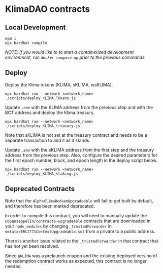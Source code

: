 # KlimaDAO contracts

## Local Development

```
npm i
npx hardhat compile
```

_NOTE: if you would like to to start a containerized development environment, run `docker-compose up` prior to the previous commands._

## Deploy

Deploy the Klima tokens (KLIMA, sKLIMA, wsKLIMA).
```
npx hardhat run --network <network_name> ./scripts/deploy_KLIMA_Tokens.js
```

Update `.env` with the KLIMA address from the previous step and with the BCT
address and deploy the Klima treasury.
```
npx hardhat run --network <network_name> ./scripts/deploy_KLIMA_treasury.js
```
Note that sKLIMA is not set at the treasury contract and needs to be a separate
transaction to add it as it stands.

Update `.env` with the sKLIMA address from the first step and the treasury
address from the previous step. Also, configure the desired parameters for
the first epoch number, block, and epoch length in the deploy script below.
```
npx hardhat run --network <network_name> ./scripts/deploy_KLIMA_staking.js
```

## Deprecated Contracts

Note that the `AlphaKlimaRedeemUpgradeable` will fail to get built by default, and therefore has been marked deprecated.

In order to compile this contract, you will need to manually update the `@openzeppelin/contracts-upgradeable`
contracts that are downloaded in your `node_modules` by changing `_trustedForwarder`
in `metatx/ERC2771ContextUpgradeable.sol` from a private to a public address.

There is another issue related to the `_trustedForwarder` in that contract that has not yet been resolved.

Since `aKLIMA` was a prelaunch coupon and the existing deployed versino of the redemption contract works as expected, this contract is no longer needed.
